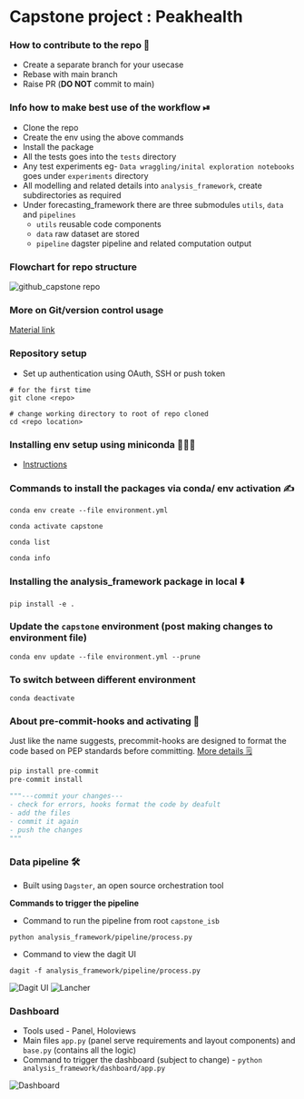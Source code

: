 # Capstone project : Peakhealth

### How to contribute to the repo 🤔
- Create a separate branch for your usecase 
- Rebase with main branch
- Raise PR (**DO NOT** commit to main)

### Info how to make best use of the workflow ⏯
- Clone the repo
- Create the env using the above commands 
- Install the package 
- All the tests goes into the `tests` directory 
- Any test experiments eg- `Data wraggling/inital exploration notebooks` goes under `experiments` directory
- All modelling and related details into `analysis_framework`, create subdirectories as required 
- Under forecasting_framework there are three submodules `utils`, `data` and `pipelines`
  - `utils` reusable code components
  - `data` raw dataset are stored 
  - `pipeline` dagster pipeline and related computation output
  
### Flowchart for repo structure 
![github_capstone repo](https://user-images.githubusercontent.com/17350312/183260548-a2b2c501-b4eb-4d7b-bf79-478a8658ffaa.png)

### More on Git/version control usage 
[Material link](https://gist.github.com/sayantikabanik/8189ffdeee52f5c8f072244f4be94069)

### Repository setup
- Set up authentication using OAuth, SSH or push token
```shell
# for the first time
git clone <repo>

# change working directory to root of repo cloned
cd <repo location>
```

### Installing env setup using miniconda 💁🏽‍♀️
- [Instructions](https://docs.conda.io/en/latest/miniconda.html)

### Commands to install the packages via conda/ env activation ✍️
```shell
conda env create --file environment.yml
```
```shell
conda activate capstone
```
```shell
conda list
```
```shell
conda info
```
### Installing the analysis_framework package in local ⬇️
```shell
pip install -e .
```

### Update the `capstone` environment (post making changes to environment file)
```shell
conda env update --file environment.yml --prune
```
### To switch between different environment
```shell
conda deactivate
```

### About pre-commit-hooks and activating 🔌
Just like the name suggests, precommit-hooks are designed to format the code based on PEP standards before committing. [More details 🗒](https://pre-commit.com/)
```python
pip install pre-commit
pre-commit install

"""---commit your changes---
- check for errors, hooks format the code by deafult
- add the files
- commit it again
- push the changes 
"""
```

### Data pipeline 🛠

- Built using `Dagster`, an open source orchestration tool 

**Commands to trigger the pipeline**
- Command to run the pipeline from root `capstone_isb`
```shell
python analysis_framework/pipeline/process.py
```
- Command to view the dagit UI
```shell
dagit -f analysis_framework/pipeline/process.py
```
![Dagit UI](https://user-images.githubusercontent.com/17350312/183594876-8ca08737-137b-4f8e-b19b-2b204febd0c0.png)
![Lancher](https://user-images.githubusercontent.com/17350312/183594904-07d0ae7f-be4f-4e37-957e-0207f63c512f.png)



### Dashboard

- Tools used - Panel, Holoviews 
- Main files `app.py` (panel serve requirements and layout components) and `base.py` (contains all the logic)
- Command to trigger the dashboard (subject to change) - `python analysis_framework/dashboard/app.py`

![Dashboard](https://user-images.githubusercontent.com/17350312/183809714-e38adfa3-8ea8-4804-8623-57741c36157c.png)
